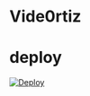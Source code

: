 # Vide0rtiz
# deploy
[![Deploy](https://telegra.ph/)](https://heroku.com/deploy?template=https://github.com/INFORMATIC0/videortizbot)
